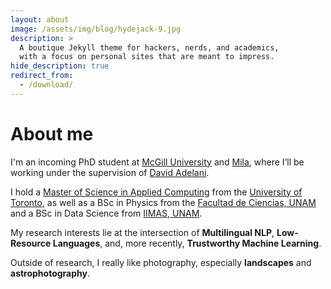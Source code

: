 ```yaml
---
layout: about
image: /assets/img/blog/hydejack-9.jpg
description: >
  A boutique Jekyll theme for hackers, nerds, and academics,
  with a focus on personal sites that are meant to impress.
hide_description: true
redirect_from:
  - /download/
---
```


<style>
  /* Target only the “about” layout’s paragraphs and force‐justify them */
  .layout-about p {
    text-align: justify;
  }
</style>

# About me

I'm an incoming PhD student at [McGill University](https://www.mcgill.ca/) and [Mila](https://mila.quebec/en), where I’ll be working under the supervision of [David Adelani](https://dadelani.github.io/).

I hold a [Master of Science in Applied Computing](https://mscac.utoronto.ca/) from the [University of Toronto](https://www.utoronto.ca/), as well as a BSc in Physics from the [Facultad de Ciencias, UNAM](http://www.fciencias.unam.mx/) and a BSc in Data Science from [IIMAS, UNAM](https://www.iimas.unam.mx/).

My research interests lie at the intersection of **Multilingual NLP**, **Low-Resource Languages**, and, more recently, **Trustworthy Machine Learning**.

Outside of research, I really like photography, especially **landscapes** and **astrophotography**.
